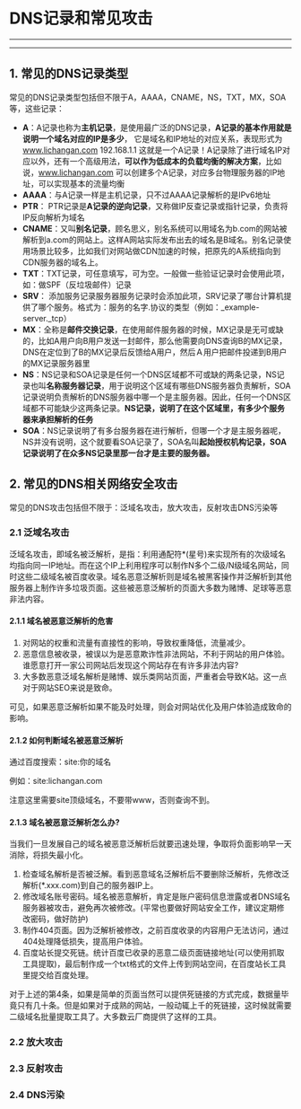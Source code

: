 # DNS记录和常见攻击
---
---
## 1. 常见的DNS记录类型
常见的DNS记录类型包括但不限于A，AAAA，CNAME，NS，TXT，MX，SOA等，这些记录：
- **A**：A记录也称为**主机记录**，是使用最广泛的DNS记录，**A记录的基本作用就是说明一个域名对应的IP是多少**， 它是域名和IP地址的对应关系，表现形式为 www.lichangan.com 192.168.1.1 这就是一个A记录！A记录除了进行域名IP对应以外，还有一个高级用法，**可以作为低成本的负载均衡的解决方案**，比如说，www.lichangan.com 可以创建多个A记录，对应多台物理服务器的IP地址，可以实现基本的流量均衡
- **AAAA**：与A记录一样是主机记录，只不过AAAA记录解析的是IPv6地址
- **PTR**： PTR记录是**A记录的逆向记录**，又称做IP反查记录或指针记录，负责将IP反向解析为域名
- **CNAME**：又叫**别名记录**，顾名思义，别名系统可以用域名为b.com的网站被解析到a.com的网站上。这样A网站实际发布出去的域名是B域名。别名记录使用场景比较多，比如我们对网站做CDN加速的时候，把原先的A系统指向到CDN服务器的域名上。
- **TXT**：TXT记录，可任意填写，可为空。一般做一些验证记录时会使用此项，如：做SPF（反垃圾邮件）记录
- **SRV**： 添加服务记录服务器服务记录时会添加此项，SRV记录了哪台计算机提供了哪个服务。格式为：服务的名字.协议的类型（例如：_example-server._tcp）
- **MX**：全称是**邮件交换记录**，在使用邮件服务器的时候，MX记录是无可或缺的，比如A用户向B用户发送一封邮件，那么他需要向DNS查询B的MX记录，DNS在定位到了B的MX记录后反馈给A用户，然后Ａ用户把邮件投递到B用户的MX记录服务器里
- **NS**：NS记录和SOA记录是任何一个DNS区域都不可或缺的两条记录，NS记录也叫**名称服务器记录**，用于说明这个区域有哪些DNS服务器负责解析，SOA记录说明负责解析的DNS服务器中哪一个是主服务器。因此，任何一个DNS区域都不可能缺少这两条记录。**NS记录，说明了在这个区域里，有多少个服务器来承担解析的任务**
- **SOA**：NS记录说明了有多台服务器在进行解析，但哪一个才是主服务器呢，NS并没有说明，这个就要看SOA记录了，SOA名叫**起始授权机构记录，SOA记录说明了在众多NS记录里那一台才是主要的服务器。**

## 2. 常见的DNS相关网络安全攻击
常见的DNS攻击包括但不限于：泛域名攻击，放大攻击，反射攻击DNS污染等
### 2.1 泛域名攻击
泛域名攻击，即域名被泛解析，是指：利用通配符*(星号)来实现所有的次级域名均指向同一IP地址。而在这个IP上利用程序可以制作N多个二级/N级域名网站，同时这些二级域名被百度收录。域名恶意泛解析则是域名被黑客操作并泛解析到其他服务器上制作许多垃圾页面。这些被恶意泛解析的页面大多数为赌博、足球等恶意非法内容。

 #### 2.1.1 域名被恶意泛解析的危害

1. 对网站的权重和流量有直接性的影响，导致权重降低，流量减少。
2. 恶意信息被收录，被误以为是恶意欺诈性非法网站，不利于网站的用户体验。谁愿意打开一家公司网站后发现这个网站存在有许多非法内容?
3. 大多数恶意泛域名解析是赌博、娱乐类网站页面，严重者会导致K站。这一点对于网站SEO来说是致命。

可见，如果恶意泛解析如果不能及时处理，则会对网站优化及用户体验造成致命的影响。 

#### 2.1.2  如何判断域名被恶意泛解析

通过百度搜索：site:你的域名

例如：site:lichangan.com

注意这里需要site顶级域名，不要带www，否则查询不到。 

#### 2.1.3  域名被恶意泛解析怎么办?

当我们一旦发展自己的域名被恶意泛解析后就要迅速处理，争取将负面影响早一天消除，将损失最小化。

1. 检查域名解析是否被泛解。看到恶意域名泛解析后不要删除泛解析，先修改泛解析(*.xxx.com)到自己的服务器IP上。
2. 修改域名账号密码。域名被恶意解析，肯定是账户密码信息泄露或者DNS域名服务器被攻击，避免再次被修改。(平常也要做好网站安全工作，建议定期修改密码，做好防护)
3. 制作404页面。因为泛解析被修改，之前百度收录的内容用户无法访问，通过404处理降低损失，提高用户体验。
4. 百度站长提交死链。统计百度已收录的恶意二级页面链接地址(可以使用抓取工具提取)，最后制作成一个txt格式的文件上传到网站空间，在百度站长工具里提交给百度处理。 

对于上述的第4条，如果是简单的页面当然可以提供死链接的方式完成，数据量毕竟只有几十条。但是如果对于成熟的网站，一般动辄上千的死链接，这时候就需要二级域名批量提取工具了。大多数云厂商提供了这样的工具。

### 2.2 放大攻击
### 2.3 反射攻击
### 2.4 DNS污染
